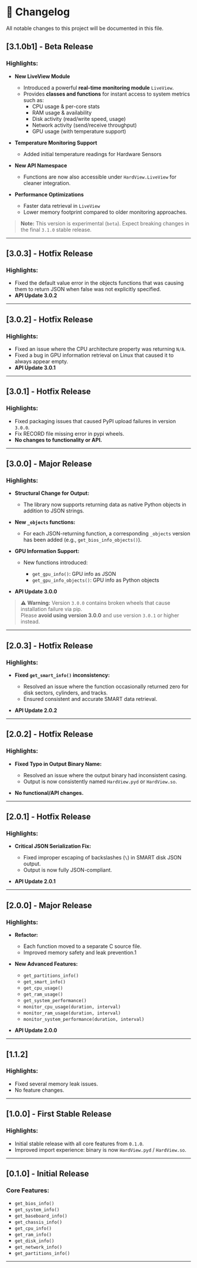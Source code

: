 
# 📜 Changelog

All notable changes to this project will be documented in this file.

## [3.1.0b1] - Beta Release

### Highlights:

* **New LiveView Module**  
  * Introduced a powerful **real-time monitoring module** `LiveView`.  
  * Provides **classes and functions** for instant access to system metrics such as:  
    - CPU usage & per-core stats  
    - RAM usage & availability  
    - Disk activity (read/write speed, usage)  
    - Network activity (send/receive throughput)  
    - GPU usage (with temperature support)  

* **Temperature Monitoring Support**  
  * Added initial temperature readings for Hardware Sensors

* **New API Namespace**  
  * Functions are now also accessible under `HardView.LiveView` for cleaner integration.  

* **Performance Optimizations**  
  * Faster data retrieval in `LiveView` 
  * Lower memory footprint compared to older monitoring approaches.  

> **Note:** This version is experimental (`beta`). Expect breaking changes in the final `3.1.0` stable release.  

---

## \[3.0.3] - Hotfix Release

### Highlights:
* Fixed the default value error in the objects functions that was causing them to return JSON when false was not explicitly specified.
* **API Update 3.0.2**

---

## \[3.0.2] - Hotfix Release

### Highlights:
* Fixed an issue where the CPU architecture property was returning `N/A`.
* Fixed a bug in GPU information retrieval on Linux that caused it to always appear empty.
* **API Update 3.0.1**

---

## \[3.0.1] - Hotfix Release

### Highlights:
* Fixed packaging issues that caused PyPI upload failures in version `3.0.0`.
* Fix RECORD file missing error in pypi wheels.
* **No changes to functionality or API.**

---

## \[3.0.0] - Major Release

### Highlights:

* **Structural Change for Output:**

  * The library now supports returning data as native Python objects in addition to JSON strings.

* **New `_objects` functions:**

  * For each JSON-returning function, a corresponding `_objects` version has been added (e.g., `get_bios_info_objects()`).

* **GPU Information Support:**

  * New functions introduced:

    * `get_gpu_info()`: GPU info as JSON
    * `get_gpu_info_objects()`: GPU info as Python objects
* **API Update 3.0.0**
> ⚠️ **Warning:** Version `3.0.0` contains broken wheels that cause installation failure via pip.  
> Please **avoid using version 3.0.0** and use version `3.0.1` or higher instead.
---

## \[2.0.3] - Hotfix Release

### Highlights:

* **Fixed `get_smart_info()` inconsistency:**

  * Resolved an issue where the function occasionally returned zero for disk sectors, cylinders, and tracks.
  * Ensured consistent and accurate SMART data retrieval.
* **API Update 2.0.2**

---

## \[2.0.2] - Hotfix Release

### Highlights:

* **Fixed Typo in Output Binary Name:**

  * Resolved an issue where the output binary had inconsistent casing.
  * Output is now consistently named `HardView.pyd` or `HardView.so`.
* **No functional/API changes.**

---

## \[2.0.1] - Hotfix Release

### Highlights:

* **Critical JSON Serialization Fix:**

  * Fixed improper escaping of backslashes (`\`) in SMART disk JSON output.
  * Output is now fully JSON-compliant.
* **API Update 2.0.1**

---

## \[2.0.0] - Major Release

### Highlights:

* **Refactor:**

  * Each function moved to a separate C source file.
  * Improved memory safety and leak prevention.1
* **New Advanced Features:**

  * `get_partitions_info()`
  * `get_smart_info()`
  * `get_cpu_usage()`
  * `get_ram_usage()`
  * `get_system_performance()`
  * `monitor_cpu_usage(duration, interval)`
  * `monitor_ram_usage(duration, interval)`
  * `monitor_system_performance(duration, interval)`
 * **API Update 2.0.0**

---

## \[1.1.2]

### Highlights:

* Fixed several memory leak issues.
* No feature changes.

---

## \[1.0.0] - First Stable Release

### Highlights:

* Initial stable release with all core features from `0.1.0`.
* Improved import experience: binary is now `HardView.pyd` / `HardView.so`.

---

## \[0.1.0] - Initial Release

### Core Features:

* `get_bios_info()`
* `get_system_info()`
* `get_baseboard_info()`
* `get_chassis_info()`
* `get_cpu_info()`
* `get_ram_info()`
* `get_disk_info()`
* `get_network_info()`
* `get_partitions_info()`

---

